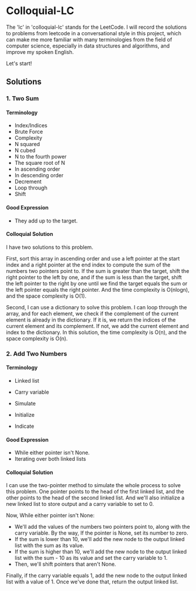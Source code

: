 # Colloquial-LC



The 'lc' in 'colloquial-lc' stands for the LeetCode. I will record the solutions to problems from leetcode in a conversational style in this project, which can make me more familiar with many terminologies from the field of computer science, especially in data structures and algorithms, and improve my spoken English.



Let's start!



## Solutions



### 1. Two Sum



#### Terminology



+ Index/Indices
+ Brute Force
+ Complexity
+ N squared
+ N cubed
+ N to the fourth power
+ The square root of N
+ In ascending order
+ In descending order 
+ Decrement
+ Loop through
+ Shift



#### Good Expression



+ They add up to the target.



#### Colloquial Solution



I have two solutions to this problem. 



First, sort this array in ascending order and use a left pointer at the start index and a right pointer at the end index to compute the sum of the numbers two pointers point to. If the sum is greater than the target, shift the right pointer to the left by one, and if the sum is less than the target, shift the left pointer to the right by one until we find the target equals the sum or the left pointer equals the right pointer. And the time complexity is O(nlogn), and the space complexity is O(1).



Second, I can use a dictionary to solve this problem. I can loop through the array, and for each element, we check if the complement of the current element is already in the dictionary. If it is, we return the indices of the current element and its complement. If not, we add the current element and index to the dictionary. In this solution, the time complexity is O(n), and the space complexity is O(n).



### 2. Add Two Numbers



#### Terminology



+ Linked list

+ Carry variable
+ Simulate
+ Initialize
+ Indicate



#### Good Expression



+ While either pointer isn't None.
+ Iterating over both linked lists



#### Colloquial Solution



I can use the two-pointer method to simulate the whole process to solve this problem. One pointer points to the head of the first linked list, and the other points to the head of the second linked list. And we'll also initialize a new linked list to store output and a carry variable to set to 0.



Now, While either pointer isn't None:

+ We'll add the values of the numbers two pointers point to, along with the carry variable. By the way, If the pointer is None, set its number to zero.
+ If the sum is lower than 10, we'll add the new node to the output linked list with the sum as its value.
+ If the sum is higher than 10, we'll add the new node to the output linked list with the sum - 10 as its value and set the carry variable to 1. 
+ Then, we'll shift pointers that aren't None.

Finally, if the carry variable equals 1, add the new node to the output linked list with a value of 1. Once we've done that, return the output linked list.







